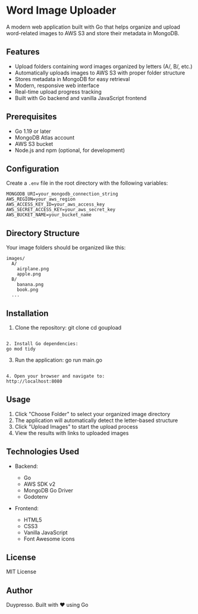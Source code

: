 # Word Image Uploader

A modern web application built with Go that helps organize and upload word-related images to AWS S3 and store their metadata in MongoDB.

## Features

- Upload folders containing word images organized by letters (A/, B/, etc.)
- Automatically uploads images to AWS S3 with proper folder structure
- Stores metadata in MongoDB for easy retrieval
- Modern, responsive web interface
- Real-time upload progress tracking
- Built with Go backend and vanilla JavaScript frontend

## Prerequisites

- Go 1.19 or later
- MongoDB Atlas account
- AWS S3 bucket
- Node.js and npm (optional, for development)

## Configuration

Create a `.env` file in the root directory with the following variables:

```env
MONGODB_URI=your_mongodb_connection_string
AWS_REGION=your_aws_region
AWS_ACCESS_KEY_ID=your_aws_access_key
AWS_SECRET_ACCESS_KEY=your_aws_secret_key
AWS_BUCKET_NAME=your_bucket_name
```

## Directory Structure

Your image folders should be organized like this:
```
images/
  A/
    airplane.png
    apple.png
  B/
    banana.png
    book.png
  ...
```

## Installation

1. Clone the repository:
git clone <repository-url>
cd goupload
```

2. Install Go dependencies:
go mod tidy
```

3. Run the application:
go run main.go
```

4. Open your browser and navigate to:
http://localhost:8080
```

## Usage

1. Click "Choose Folder" to select your organized image directory
2. The application will automatically detect the letter-based structure
3. Click "Upload Images" to start the upload process
4. View the results with links to uploaded images

## Technologies Used

- Backend:
  - Go
  - AWS SDK v2
  - MongoDB Go Driver
  - Godotenv

- Frontend:
  - HTML5
  - CSS3
  - Vanilla JavaScript
  - Font Awesome icons

## License

MIT License

## Author

Duypresso. Built with ❤️ using Go
